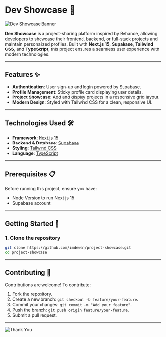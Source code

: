 # Dev Showcase 🎨

![Dev Showcase Banner](https://via.placeholder.com/800x200.png?text=<Dev+Showcase/>)

**Dev Showcase** is a project-sharing platform inspired by Behance, allowing developers to showcase their frontend, backend, or full-stack projects and maintain personalized profiles. Built with **Next.js 15**, **Supabase**, **Tailwind CSS**, and **TypeScript**, this project ensures a seamless user experience with modern technologies.

---

## Features ✨

- **Authentication**: User sign-up and login powered by Supabase.
- **Profile Management**: Sticky profile card displaying user details.
- **Project Showcase**: Add and display projects in a responsive grid layout.
- **Modern Design**: Styled with Tailwind CSS for a clean, responsive UI.

---

## Technologies Used 🛠️

- **Framework**: [Next.js 15](https://nextjs.org/)
- **Backend & Database**: [Supabase](https://supabase.com/)
- **Styling**: [Tailwind CSS](https://tailwindcss.com/)
- **Language**: [TypeScript](https://www.typescriptlang.org/)

---

## Prerequisites 📋

Before running this project, ensure you have:

- Node Version to run Next js 15
- Supabase account

---

## Getting Started 🚀

### 1. Clone the repository

```bash
git clone https://github.com/imdewan/project-showcase.git
cd project-showcase
```

---

## Contributing 🤝

Contributions are welcome! To contribute:

1. Fork the repository.
2. Create a new branch: `git checkout -b feature/your-feature`.
3. Commit your changes: `git commit -m "Add your feature"`.
4. Push the branch: `git push origin feature/your-feature`.
5. Submit a pull request.

---

![Thank You](https://cdn.pixabay.com/photo/2014/06/04/16/41/thank-you-362164_1280.jpg)
